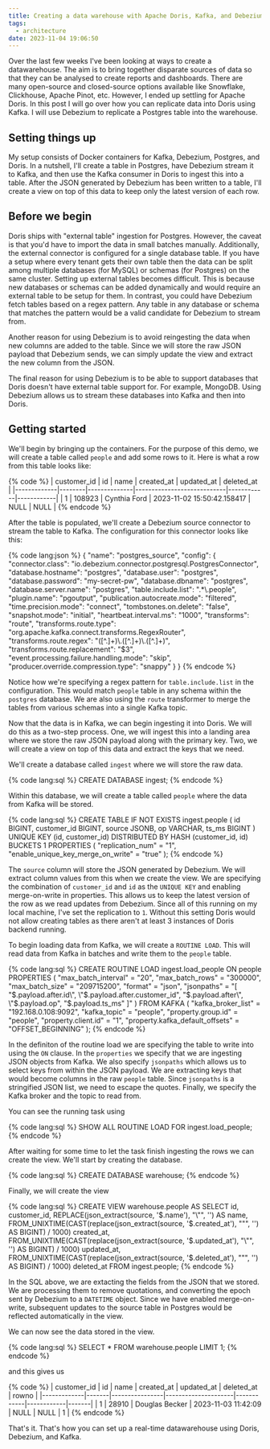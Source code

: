 ```yaml
---
title: Creating a data warehouse with Apache Doris, Kafka, and Debezium
tags:
  - architecture
date: 2023-11-04 19:06:50
---
```



Over the last few weeks I've been looking at ways to create a datawarehouse. The aim is to bring together disparate sources of data so that they can be analysed to create reports and dashboards. There are many open-source and closed-source options available like Snowflake, Clickhouse, Apache Pinot, etc. However, I ended up settling for Apache Doris. In this post I will go over how you can replicate data into Doris using Kafka. I will use Debezium to replicate a Postgres table into the warehouse.

## Setting things up 

My setup consists of Docker containers for Kafka, Debezium, Postgres, and Doris. In a nutshell, I'll create a table in Postgres, have Debezium stream it to Kafka, and then use the Kafka consumer in Doris to ingest this into a table. After the JSON generated by Debezium has been written to a table, I'll create a view on top of this data to keep only the latest version of each row. 

## Before we begin  

Doris ships with "external table" ingestion for Postgres. However, the caveat is that you'd have to import the data in small batches manually. Additionally, the external connector is configured for a single database table. If you have a setup where every tenant gets their own table then the data can be split among multiple databases (for MySQL) or schemas (for Postgres) on the same cluster. Setting up external tables becomes difficult. This is because new databases or schemas can be added dynamically and would require an external table to be setup for them. In contrast, you could have Debezium fetch tables based on a regex pattern. Any table in any database or schema that matches the pattern would be a valid candidate for Debezium to stream from.  

Another reason for using Debezium is to avoid reingesting the data when new columns are added to the table. Since we will store the raw JSON payload that Debezium sends, we can simply update the view and extract the new column from the JSON.  

The final reason for using Debezium is to be able to support databases that Doris doesn't have external table support for. For example, MongoDB. Using Debezium allows us to stream these databases into Kafka and then into Doris. 

## Getting started  

We'll begin by bringing up the containers. For the purpose of this demo, we will create a table called `people` and add some rows to it. Here is what a row from this table looks like:

{% code %}
| customer_id | id     | name         | created_at                 | updated_at | deleted_at |
|-------------|--------|--------------|----------------------------|------------|------------|
| 1           | 108923 | Cynthia Ford | 2023-11-02 15:50:42.158417 | NULL       | NULL       |
{% endcode %}  

After the table is populated, we'll create a Debezium source connector to stream the table to Kafka. The configuration for this connector looks like this:  

{% code lang:json %}
{
    "name": "postgres_source",
    "config": {
        "connector.class": "io.debezium.connector.postgresql.PostgresConnector",
        "database.hostname": "postgres",
        "database.user": "postgres",
        "database.password": "my-secret-pw",
        "database.dbname": "postgres",
        "database.server.name": "postgres",
        "table.include.list": ".*\\.people",
        "plugin.name": "pgoutput",
        "publication.autocreate.mode": "filtered",
        "time.precision.mode": "connect",
        "tombstones.on.delete": "false",
        "snapshot.mode": "initial",
        "heartbeat.interval.ms": "1000",
        "transforms": "route",
        "transforms.route.type": "org.apache.kafka.connect.transforms.RegexRouter",
        "transforms.route.regex": "([^.]+)\\.([^.]+)\\.([^.]+)",
        "transforms.route.replacement": "$3",
        "event.processing.failure.handling.mode": "skip",
        "producer.override.compression.type": "snappy"
    }
}
{% endcode %}  

Notice how we're specifying a regex pattern for `table.include.list` in the configuration. This would match `people` table in any schema within the `postgres` database. We are also using the `route` transformer to merge the tables from various schemas into a single Kafka topic.

Now that the data is in Kafka, we can begin ingesting it into Doris. We will do this as a two-step process. One, we will ingest this into a landing area where we store the raw JSON payload along with the primary key. Two, we will create a view on top of this data and extract the keys that we need.  

We'll create a database called `ingest` where we will store the raw data.  

{% code lang:sql %}
CREATE DATABASE ingest;
{% endcode %}  

Within this database, we will create a table called `people` where the data from Kafka will be stored.  

{% code lang:sql %}
CREATE TABLE IF NOT EXISTS ingest.people (
    id BIGINT,
    customer_id BIGINT, 
    source JSONB,
    op VARCHAR,
    ts_ms BIGINT
) 
UNIQUE KEY (id, customer_id)
DISTRIBUTED BY HASH (customer_id, id) BUCKETS 1
PROPERTIES (
    "replication_num" = "1",
    "enable_unique_key_merge_on_write" = "true"
);
{% endcode %}  

The `source` column will store the JSON generated by Debezium. We will extract column values from this when we create the view. We are specifying the combination of `customer_id` and `id` as the `UNIQUE KEY` and enabling merge-on-write in properties. This allows us to keep the latest version of the row as we read updates from Debezium. Since all of this running on my local machine, I've set the replication to `1`. Without this setting Doris would not allow creating tables as there aren't at least 3 instances of Doris backend running.

To begin loading data from Kafka, we will create a `ROUTINE LOAD`. This will read data from Kafka in batches and write them to the `people` table.  

{% code lang:sql %}
CREATE ROUTINE LOAD ingest.load_people ON people
PROPERTIES
(
    "max_batch_interval" = "20",
    "max_batch_rows" = "300000",
    "max_batch_size" = "209715200",
    "format" = "json",
    "jsonpaths" = "[
        \"$.payload.after.id\", 
        \"$.payload.after.customer_id\", 
        \"$.payload.after\",
        \"$.payload.op\",
        \"$.payload.ts_ms\"
    ]"
)
FROM KAFKA
(
    "kafka_broker_list" = "192.168.0.108:9092",
    "kafka_topic" = "people",
    "property.group.id" = "people",
    "property.client.id" = "1",
    "property.kafka_default_offsets" = "OFFSET_BEGINNING"
);
{% endcode %}  

In the definiton of the routine load we are specifying the table to write into using the `ON` clause. In the `properties` we specify that we are ingesting JSON objects from Kafka. We also specify `jsonpaths` which allows us to select keys from within the JSON payload. We are extracting keys that would become columns in the raw `people` table. Since `jsonpaths` is a stringified JSON list, we need to escape the quotes. Finally, we specify the Kafka broker and the topic to read from.  

You can see the running task using 

{% code lang:sql %}
SHOW ALL ROUTINE LOAD FOR ingest.load_people;
{% endcode %}  

After waiting for some time to let the task finish ingesting the rows we can create the view. We'll start by creating the database.  

{% code lang:sql %}
CREATE DATABASE warehouse;
{% endcode %}  

Finally, we will create the view 

{% code lang:sql %}
CREATE VIEW warehouse.people AS
SELECT 
    id,
    customer_id,
    REPLACE(json_extract(source, '$.name'), "\"", '') AS name,
    FROM_UNIXTIME(CAST(replace(json_extract(source, '$.created_at'), "\"", '') AS BIGINT) / 1000) created_at,
    FROM_UNIXTIME(CAST(replace(json_extract(source, '$.updated_at'), "\"", '') AS BIGINT) / 1000) updated_at,
    FROM_UNIXTIME(CAST(replace(json_extract(source, '$.deleted_at'), "\"", '') AS BIGINT) / 1000) deleted_at
FROM ingest.people;
{% endcode %}  

In the SQL above, we are extacting the fields from the JSON that we stored. We are processing them to remove quotations, and converting the epoch sent by Debezium to a `DATETIME` object. Since we have enabled merge-on-write, subsequent updates to the source table in Postgres would be reflected automatically in the view.  

We can now see the data stored in the view.  

{% code lang:sql %}
SELECT * FROM warehouse.people LIMIT 1;
{% endcode %}  

and this gives us 

{% code %}
| customer_id | id    | name           | created_at          | updated_at | deleted_at | rowno |
|-------------|-------|----------------|---------------------|------------|------------|-------|
| 1           | 28910 | Douglas Becker | 2023-11-03 11:42:09 | NULL       | NULL       | 1     |
{% endcode %}  

That's it. That's how you can set up a real-time datawarehouse using Doris, Debezium, and Kafka.